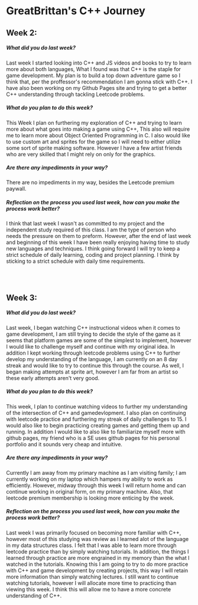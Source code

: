 # GreatBrittan's C++ Journey

## Week 2:

##### What did you do last week?
Last week I started looking into C++ and JS videos and books to try to learn more about both languages, What I found was that C++ is the staple for game development. My plan is to build a top down adventure game so I think that, per the proffessor's recommendation I am gonna stick with C++. I have also been working on my Github Pages site and trying to get a better C++ understanding through tackling Leetcode problems.

##### What do you plan to do this week?
This Week I plan on furthering my exploration of C++ and trying to learn more about what goes into making a game using C++, This also will require me to learn more about Object Oriented Programming in C. I also would like to use custom art and sprites for the game so I will need to either utilize some sort of sprite making software. However I have a few artist friends who are very skilled that I might rely on only for the graphics.

##### Are there any impediments in your way?
There are no impediments in my way, besides the Leetcode premium paywall.

##### Reflection on the process you used last week, how can you make the process work better?
I think that last week I wasn't as committed to my project and the independent study required of this class. I am the type of person who needs the pressure on them to preform. However, after the end of last week and beginning of this week I have been really enjoying having time to study new languages and techniques. I think going forward I will try to keep a strict schedule of daily learning, coding and project planning. I think by sticking to a strict schedule with daily time requirements. 

<br /> 
<br />

## Week 3:

##### What did you do last week?
Last week, I began watching C++ instructional videos when it comes to game development, I am still trying to decide the style of the game as it seems that platform games are some of the simplest to implement, however I would like to challenge myself and continue with my original idea. In addition I kept working through leetcode problems using C++ to further develop my understanding of the language, I am currently on an 8 day streak and would like to try to continue this through the course. As well, I began making attempts at sprite art, however I am far from an artist so these early attempts aren't very good.

##### What do you plan to do this week?
This week, I plan to continue watching videos to further my understanding of the intersection of C++ and gamedevlopment. I also plan on continuing with leetcode practice and furthering my streak of daily challenges to 15. I would also like to begin practicing creating games and getting them up and running. In addition I would like to also like to familiarize myself more with github pages, my friend who is a SE uses github pages for his personal portfolio and it sounds very cheap and intuitive.

##### Are there any impediments in your way?
Currently I am away from my primary machine as I am visiting family; I am currently working on my laptop which hampers my ability to work as efficiently. However, midway through this week I will return home and can continue working in original form, on my primary machine. Also, that leetcode premium membership is looking more enticing by the week.

##### Reflection on the process you used last week, how can you make the process work better?
Last week I was primarily focused on becoming more familiar with C++, however most of this studying was review as I learned alot of the language in my data structures class. I felt that I was able to learn more through leetcode practice than by simply watching tutorials. In addition, the things I learned through practice are more engrained in my memory than the what I watched in the tutorials. Knowing this I am going to try to do more practice with C++ and game development by creating projects, this way I will retain more information than simply watching lectures. I still want to continue watching tutorials, however I will allocate more time to practicing than viewing this week. I think this will allow me to have a more concrete understanding of C++. 



